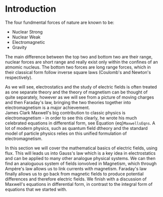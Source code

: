 # Introduction

The four fundmental forces of nature are known to be:

- Nuclear Strong
- Nuclear Weak
- Electromagnetic
- Gravity

The main difference between the top two and bottom two are their range, nuclear forces are short range and really exist only within the confines of an
atmomic nucleus.  The bottom two forces are long range forces, which in their classical form follow inverse square laws (Coulomb's and Newton's respectively).

As we will see, electrostatics and the study of electric fields is often treated as one separate theory and the theory of magnetism can be thought of quite separately, 
however as we will see from a picture of moving charges and then Faraday's law, bringing the two theories together into electromagnetism is a major achievement.  
James Clark Maxwell's big contribution to classic physics is electromagnetism - in order to see this clearly, he wrote his much celebrated equations in differential form, 
see Equation {eq}`MaxwellsEqns`.  A lot of modern physics, such as quantum field dtheory and the standard model of particle physics relies on this unified 
formulation of electromagnetism. 

In this section we will cover the mathematical basics of electric fields, using flux.  This will leads us into Gauss's law which is a key idea in electrostatics and can be 
applied to many other analogue physical systems.  We can then find an analoguous system of fields ionvolved in Magnetism, which through Ampère's law allows us to link currents 
with magnetism.  Faraday's law finally allows us to go back from magnetic fields to produce potential differences and therefore electric fields.  We finish with a discussion of 
Maxwell's equations in differential form, in contrast to the integral form of equations that we started with.